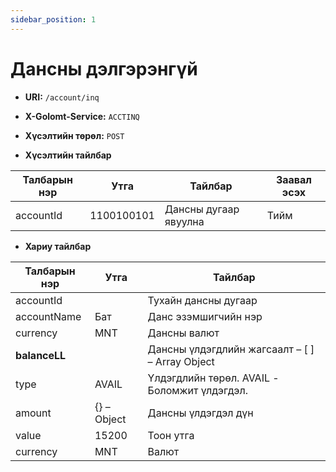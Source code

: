 ```yaml
---
sidebar_position: 1
---
```


# Дансны дэлгэрэнгүй

- **URI:** `/account/inq`

- **X-Golomt-Service:** `ACCTINQ`

- **Хүсэлтийн төрөл:** `POST`

- **Хүсэлтийн тайлбар**

| Талбарын нэр                                 | Утга   |  Тайлбар | Заавал эсэх |
|------------------------------------------|-----------|--------------|-----------|
| accountId                                   | 1100100101      | Дансны дугаар явуулна | Тийм |


- **Хариу тайлбар**

| Талбарын нэр                                 | Утга   |  Тайлбар | 
|------------------------------------------|-----------|--------------|
| accountId	                                |        | 	Тухайн дансны дугаар      | 
| accountName		                    |     Бат   | Данс эзэмшигчийн нэр | 
| currency                                  |   MNT     | Дансны валют| 
| **balanceLL**	                           |  |  Дансны үлдэгдлийн жагсаалт – [ ] – Array Object    | 
| type                                   |    AVAIL    | Үлдэгдлийн төрөл. AVAIL - Боломжит үлдэгдэл. | 
| amount	                      |  {}  – Object    | 	Дансны үлдэгдэл дүн | 
| value                                  |  15200     | Тоон утга |
| currency                                 |   MNT	     | Валют |
				  		
	